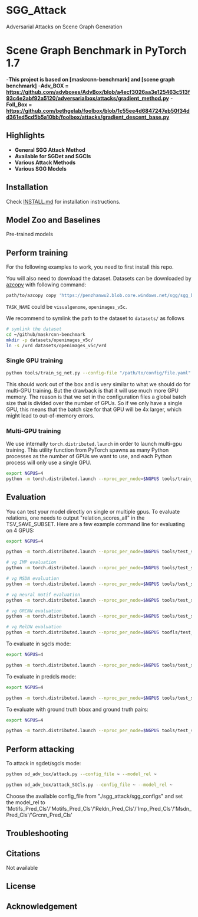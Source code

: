 # SGG_Attack
Adversarial Attacks on Scene Graph Generation

# Scene Graph Benchmark in PyTorch 1.7

-**This project is based on [maskrcnn-benchmark] and [scene graph benchmark]**
-**Adv_BOX = https://github.com/advboxes/AdvBox/blob/a4ecf3026aa3e125463c513f93c4e2abf92a5120/adversarialbox/attacks/gradient_method.py**
-**Foll_Box = https://github.com/bethgelab/foolbox/blob/1c55ee4d6847247eb50f34dd361ed5cd5b5a10bb/foolbox/attacks/gradient_descent_base.py**

## Highlights
- **General SGG Attack Method**
- **Available for SGDet and SGCls**
- **Various Attack Methods**
- **Various SGG Models**





## Installation

Check [INSTALL.md](INSTALL.md) for installation instructions.


## Model Zoo and Baselines

Pre-trained models


## Perform training

For the following examples to work, you need to first install this repo.

You will also need to download the dataset. Datasets can be downloaded by [azcopy](https://docs.microsoft.com/en-us/azure/storage/common/storage-use-azcopy-v10) with following command:
```bash
path/to/azcopy copy 'https://penzhanwu2.blob.core.windows.net/sgg/sgg_benchmark/datasets/TASK_NAME' <target folder> --recursive
```
`TASK_NAME` could be `visualgenome`, `openimages_v5c`.

We recommend to symlink the path to the dataset to `datasets/` as follows

```bash
# symlink the dataset
cd ~/github/maskrcnn-benchmark
mkdir -p datasets/openimages_v5c/
ln -s /vrd datasets/openimages_v5c/vrd
```



### Single GPU training

```bash
python tools/train_sg_net.py --config-file "/path/to/config/file.yaml"
```
This should work out of the box and is very similar to what we should do for multi-GPU training.
But the drawback is that it will use much more GPU memory. The reason is that we set in the configuration files a global batch size that is divided over the number of GPUs. So if we only have a single GPU, this means that the batch size for that GPU will be 4x larger, which might lead to out-of-memory errors.


### Multi-GPU training
We use internally `torch.distributed.launch` in order to launch
multi-gpu training. This utility function from PyTorch spawns as many
Python processes as the number of GPUs we want to use, and each Python
process will only use a single GPU.

```bash
export NGPUS=4
python -m torch.distributed.launch --nproc_per_node=$NGPUS tools/train_sg_net.py --config-file "path/to/config/file.yaml" 
```


## Evaluation
You can test your model directly on single or multiple gpus. 
To evaluate relations, one needs to output "relation_scores_all" in the TSV_SAVE_SUBSET.
Here are a few example command line for evaluating on 4 GPUS:
```bash
export NGPUS=4

python -m torch.distributed.launch --nproc_per_node=$NGPUS tools/test_sg_net.py --config-file CONFIG_FILE_PATH 

# vg IMP evaluation
python -m torch.distributed.launch --nproc_per_node=$NGPUS tools/test_sg_net.py --config-file sgg_configs/vg_vrd/rel_danfeiX_FPN50_imp.yaml

# vg MSDN evaluation
python -m torch.distributed.launch --nproc_per_node=$NGPUS tools/test_sg_net.py --config-file sgg_configs/vg_vrd/rel_danfeiX_FPN50_msdn.yaml

# vg neural motif evaluation
python -m torch.distributed.launch --nproc_per_node=$NGPUS tools/test_sg_net.py --config-file sgg_configs/vg_vrd/rel_danfeiX_FPN50_nm.yaml

# vg GRCNN evaluation
python -m torch.distributed.launch --nproc_per_node=$NGPUS tools/test_sg_net.py --config-file sgg_configs/vg_vrd/rel_danfeiX_FPN50_grcnn.yaml

# vg RelDN evaluation
python -m torch.distributed.launch --nproc_per_node=$NGPUS toofls/test_sg_net.py --config-file sgg_conigs/vg_vrd/rel_danfeiX_FPN50_reldn.yaml

```

To evaluate in sgcls mode:
```bash
export NGPUS=4

python -m torch.distributed.launch --nproc_per_node=$NGPUS tools/test_sg_net.py --config-file CONFIG_FILE_PATH MODEL.ROI_BOX_HEAD.FORCE_BOXES True MODEL.ROI_RELATION_HEAD.MODE "sgcls"
```

To evaluate in predcls mode:
```bash
export NGPUS=4

python -m torch.distributed.launch --nproc_per_node=$NGPUS tools/test_sg_net.py --config-file CONFIG_FILE_PATH MODEL.ROI_RELATION_HEAD.MODE "predcls"
```

To evaluate with ground truth bbox and ground truth pairs:
```bash
export NGPUS=4

python -m torch.distributed.launch --nproc_per_node=$NGPUS tools/test_sg_net.py --config-file CONFIG_FILE_PATH MODEL.ROI_RELATION_HEAD.FORCE_RELATIONS True
```

## Perform attacking
To attack in sgdet/sgcls mode:
```bash
python od_adv_box/attack.py --config_file ~ --model_rel ~

python od_adv_box/attack_SGCls.py --config_file ~ --model_rel ~
```
Choose the available config_file from "./sgg_attack/sgg_configs" and set the model_rel to 'Motifs_Pred_Cls'/'Motifs_Pred_Cls'/'Reldn_Pred_Cls'/'Imp_Pred_Cls'/'Msdn_Pred_Cls'/'Grcnn_Pred_Cls'




## Troubleshooting


## Citations

Not available

  
## License

## Acknowledgement
